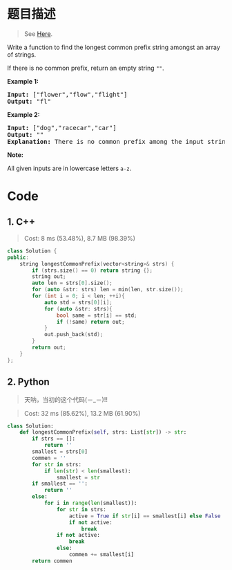 # 题目描述

> See [Here](https://leetcode.com/problems/longest-common-prefix/).

<div><p>Write a function to find the longest common prefix string amongst an array of strings.</p>

<p>If there is no common prefix, return an empty string <code>""</code>.</p>

<p><strong>Example 1:</strong></p>

<pre><strong>Input: </strong>["flower","flow","flight"]
<strong>Output:</strong> "fl"
</pre>

<p><strong>Example 2:</strong></p>

<pre><strong>Input: </strong>["dog","racecar","car"]
<strong>Output:</strong> ""
<strong>Explanation:</strong> There is no common prefix among the input strings.
</pre>

<p><strong>Note:</strong></p>

<p>All given inputs are in lowercase letters <code>a-z</code>.</p>
</div>

# Code

## 1. C++

> Cost: 8 ms (53.48%), 8.7 MB (98.39%)

```C++
class Solution {
public:
    string longestCommonPrefix(vector<string>& strs) {
        if (strs.size() == 0) return string {};        
        string out;
        auto len = strs[0].size();
        for (auto &str: strs) len = min(len, str.size());
        for (int i = 0; i < len; ++i){
            auto std = strs[0][i];
            for (auto &str: strs){
                bool same = str[i] == std;
                if (!same) return out;
            }
            out.push_back(std);
        }
        return out;
    }
};
```

## 2. Python

> 天呐，当初的这个代码(－_－)!!

> Cost: 32 ms (85.62%), 13.2 MB (61.90%)

```python
class Solution:
    def longestCommonPrefix(self, strs: List[str]) -> str:
        if strs == []:
            return ''
        smallest = strs[0]
        commen = ''
        for str in strs:
            if len(str) < len(smallest):
                smallest = str
        if smallest == '':
            return ''
        else:
            for i in range(len(smallest)):
                for str in strs:
                    active = True if str[i] == smallest[i] else False
                    if not active:
                        break
                if not active:
                    break
                else:
                    commen += smallest[i]
        return commen
```
